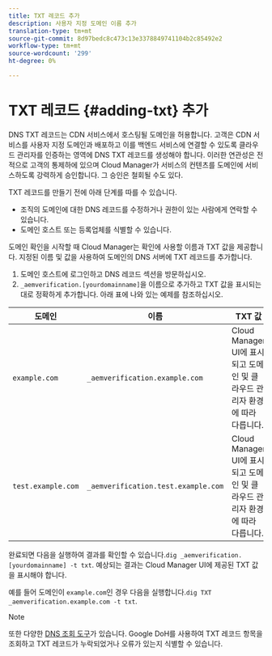 ```yaml
---
title: TXT 레코드 추가
description: 사용자 지정 도메인 이름 추가
translation-type: tm+mt
source-git-commit: 8d97bedc8c473c13e3378849741104b2c85492e2
workflow-type: tm+mt
source-wordcount: '299'
ht-degree: 0%

---
```



# TXT 레코드 {#adding-txt} 추가

DNS TXT 레코드는 CDN 서비스에서 호스팅될 도메인을 허용합니다. 고객은 CDN 서비스를 사용자 지정 도메인과 배포하고 이를 백엔드 서비스에 연결할 수 있도록 클라우드 관리자를 인증하는 영역에 DNS TXT 레코드를 생성해야 합니다. 이러한 연관성은 전적으로 고객의 통제하에 있으며 Cloud Manager가 서비스의 컨텐츠를 도메인에 서비스하도록 강력하게 승인합니다. 그 승인은 철회될 수도 있다.

TXT 레코드를 만들기 전에 아래 단계를 따를 수 있습니다.

* 조직의 도메인에 대한 DNS 레코드를 수정하거나 권한이 있는 사람에게 연락할 수 있습니다.
* 도메인 호스트 또는 등록업체를 식별할 수 있습니다.

도메인 확인을 시작할 때 Cloud Manager는 확인에 사용할 이름과 TXT 값을 제공합니다. 지정된 이름 및 값을 사용하여 도메인의 DNS 서버에 TXT 레코드를 추가합니다.

1. 도메인 호스트에 로그인하고 DNS 레코드 섹션을 방문하십시오.
1. `_aemverification.[yourdomainname]`을 이름으로 추가하고 TXT 값을 표시되는 대로 정확하게 추가합니다.
아래 표에 나와 있는 예제를 참조하십시오.

| 도메인 | 이름 | TXT 값 |
|--- |--- |---|
| `example.com` | `_aemverification.example.com` | Cloud Manager UI에 표시되고 도메인 및 클라우드 관리자 환경에 따라 다릅니다. |
| `test.example.com` | `_aemverification.test.example.com` | Cloud Manager UI에 표시되고 도메인 및 클라우드 관리자 환경에 따라 다릅니다. |

완료되면 다음을 실행하여 결과를 확인할 수 있습니다.`dig _aemverification.[yourdomainname] -t txt`.
예상되는 결과는 Cloud Manager UI에 제공된 TXT 값을 표시해야 합니다.

예를 들어 도메인이 `example.com`인 경우 다음을 실행합니다.`dig TXT _aemverification.example.com -t txt`.

>[!NOTE]
>또한 다양한 [DNS 조회 도구](https://www.ultratools.com/tools/dnsLookup)가 있습니다. Google DoH를 사용하여 TXT 레코드 항목을 조회하고 TXT 레코드가 누락되었거나 오류가 있는지 식별할 수 있습니다.

